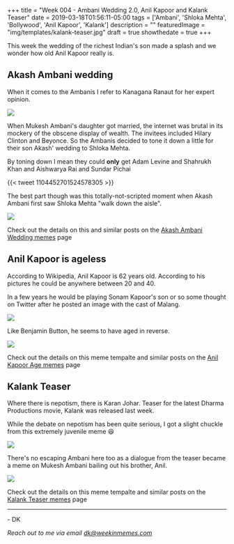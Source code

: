 +++
title = "Week 004 - Ambani Wedding 2.0, Anil Kapoor and Kalank Teaser"
date = 2019-03-18T01:56:11-05:00
tags = ['Ambani', 'Shloka Mehta', 'Bollywood', 'Anil Kapoor', 'Kalank']
description = ""
featuredImage = "img/templates/kalank-teaser.jpg"
draft = true
showthedate = true
+++

This week the wedding of the richest Indian's son made a splash and we wonder how old Anil Kapoor really is.
<!--more-->

## Akash Ambani wedding

When it comes to the Ambanis I refer to Kanagana Ranaut for her expert opinion.

![](img/templates/kangana-adalat-paisa.jpg)

When Mukesh Ambani's daughter got married, the internet was brutal in its mockery of the obscene display of wealth. The invitees included Hilary Clinton and Beyonce. So the Ambanis decided to tone it down a little for their son Akash' wedding to Shloka Mehta.

By toning down I mean they could **only** get Adam Levine and Shahrukh Khan and Aishwarya Rai and Sundar Pichai

{{< tweet 1104452701524578305 >}}

The best part though was this totally-not-scripted moment when Akash Ambani first saw Shloka Mehta "walk down the aisle".

![](img/templates/akash-ambani-wedding.gif)

Check out the details on this and similar posts on the [Akash Ambani Wedding memes](memes/akash-ambani-wedding#memes) page

## Anil Kapoor is ageless

According to Wikipedia, Anil Kapoor is 62 years old. According to his pictures he could be anywhere between 20 and 40.

In a few years he would be playing Sonam Kapoor's son or so some thought on Twitter after he posted an image with the cast of Malang.

![](img/templates/anil-kapoor-malang.jpg)

Like Benjamin Button, he seems to have aged in reverse. 

![](img/anil-kapoor-age/anil-kapoor-age-ladywithflaws-younger.png)

Check out the details on this meme tempalte and similar posts on the [Anil Kapoor Age memes](memes/anil-kapoor-age#memes) page

## Kalank Teaser

Where there is nepotism, there is Karan Johar. Teaser for the latest Dharma Productions movie, Kalank was released last week. 

While the debate on nepotism has been quite serious, I got a slight chuckle from this extremely juvenile meme :laughing:

![](img/kalank/kalank-nenepotism.png)

There's no escaping Ambani here too as a dialogue from the teaser became a meme on Mukesh Ambani bailing out his brother, Anil.

![](img/templates/kalank-teaser-varun-dhawan-rishte.png)

Check out the details on this meme tempalte and similar posts on the [Kalank Teaser memes](memes/kalank-teaser#memes) page

---
\- DK

*Reach out to me via email [dk@weekinmemes.com](mailto:dk@weekinmemes.com)*